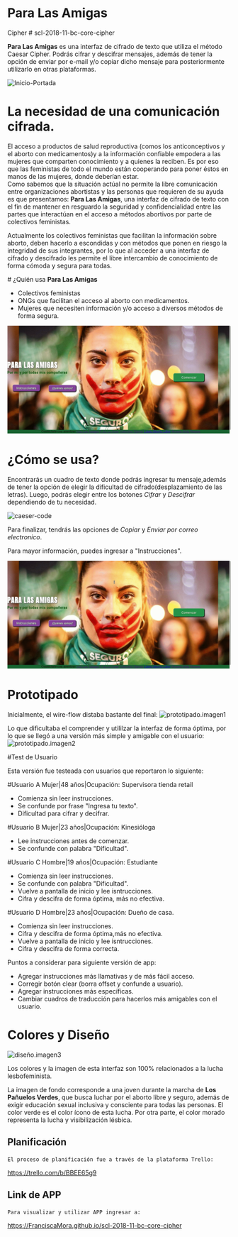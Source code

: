 # Para Las Amigas
Cipher
﻿# scl-2018-11-bc-core-cipher

**Para Las Amigas** es una interfaz de cifrado de texto que utiliza el método Caesar Cipher.
Podrás cifrar y descifrar mensajes, además de tener la opción de enviar por e-mail y/o copiar dicho mensaje para posteriormente utilizarlo en otras plataformas.

![Inicio-Portada](https://oasisfm.cl/oasisfm/site/artic/20180725/imag/foto_0000000120180725185140.jpg)


# La necesidad de una comunicación cifrada.

El acceso a productos de salud reproductiva (comos los anticonceptivos y el aborto con medicamentos)y a la información confiable empodera a las mujeres que comparten conocimiento y a quienes la reciben. Es por eso que las feministas de todo el mundo están cooperando para poner éstos en manos de las mujeres, donde deberían estar.  
Como sabemos que la situación actúal no permite la libre comunicación entre organizaciones abortistas y las personas que requieren de su ayuda es que presentamos: **Para Las Amigas**,  una interfaz de cifrado de texto con el fin de mantener en resguardo la seguridad y confidencialidad entre las partes que interactúan en el acceso a métodos abortivos  por parte de colectivos feministas.

Actualmente los colectivos feministas que facilitan la información sobre aborto, deben hacerlo a escondidas y con métodos que ponen en riesgo la integridad de sus integrantes, por lo que al acceder a una interfaz de cifrado y descifrado les permite el libre intercambio de conocimiento de forma cómoda y segura para todas.

﻿# ¿Quién usa **Para Las Amigas**

* Colectivos feministas
* ONGs que facilitan el acceso al aborto con medicamentos.
* Mujeres que necesiten información y/o acceso a diversos métodos de forma segura.

![caeser-quienes_somos](https://raw.githubusercontent.com/FranciscaMora/scl-2018-11-bc-core-cipher/master/src/img/inicio_quienes_somos.gif)



# ¿Cómo  se usa?


Encontrarás un cuadro de texto donde podrás ingresar tu mensaje,además de tener la opción de elegir la
dificultad de cifrado(desplazamiento de las letras). Luego, podrás elegir entre los botones *Cifrar* y *Descifrar* dependiendo de tu necesidad. 

![caeser-code](https://raw.githubusercontent.com/FranciscaMora/scl-2018-11-bc-core-cipher/src/img/cipher_offset_codificar.gif)


Para finalizar, tendrás las opciones de *Copiar* y *Enviar por correo electronico*.

Para mayor información, puedes ingresar a "Instrucciones".

![caeser-instructions](https://raw.githubusercontent.com/FranciscaMora/scl-2018-11-bc-core-cipher/master/src/img/inicio_instrucciones.gif)

# Prototipado

Inicialmente, el wire-flow distaba bastante del final:
![prototipado.imagen1](https://www.pastepic.xyz/images/2018/12/07/WhatsApp-Image-2018-12-07-at-08.58.03fa54a1b3913bcc16.jpg)



Lo que dificultaba el comprender y utililzar la interfaz de forma óptima, por lo que se llegó a una versión más simple y amigable con el usuario:
![prototipado.imagen2](https://www.pastepic.xyz/images/2018/12/07/WhatsApp-Image-2018-12-07-at-09.30.50139baaa0745e0028.jpg)



#Test de Usuario

Esta versión fue testeada con usuarios que reportaron lo siguiente:

﻿#Usuario A  Mujer|48 años|Ocupación: Supervisora tienda retail

* Comienza sin leer instrucciones.
* Se confunde por frase "Ingresa tu texto".
* Dificultad para cifrar y decifrar.

﻿#Usuario B Mujer|23 años|Ocupación: Kinesióloga

* Lee instrucciones antes de comenzar.
* Se confunde con palabra "Dificultad".

﻿#Usuario C Hombre|19 años|Ocupación: Estudiante

* Comienza sin leer instrucciones.
* Se confunde con palabra "Dificultad".
* Vuelve a pantalla de inicio y lee isntrucciones.
* Cifra y descifra de forma óptima, más no efectiva.

﻿#Usuario D Hombre|23 años|Ocupación: Dueño de casa.

* Comienza sin leer instrucciones.
* Cifra y descifra de forma óptima,más no efectiva.
* Vuelve a pantalla de inicio y lee isntrucciones.
* Cifra y descifra de forma correcta.


Puntos a considerar para siguiente versión de app:

* Agregar instrucciones más llamativas y de más fácil acceso.
* Corregir botón clear (borra offset y confunde a usuario).
* Agregar instrucciones más específicas.
* Cambiar cuadros de traducción para hacerlos más amigables con el usuario.

# Colores y Diseño


![diseño.imagen3](https://www.pastepic.xyz/images/2018/12/07/Screenshot_2018-12-07-Cifrado-Cesar46a3dc4495ce88d2.png)

Los colores y la imagen de esta interfaz son 100% relacionados a la lucha lesbofeminista.

La  imagen de fondo corresponde a una joven durante la marcha de **Los Pañuelos Verdes**, que busca luchar por el aborto libre y seguro, además de exigir educación sexual inclusiva y consciente para todas las personas. El color verde es el color ícono de esta lucha. Por otra  parte, el color morado representa la lucha y visibilización lésbica.



## Planificación
	
	El proceso de planificación fue a través de la plataforma Trello:
https://trello.com/b/BBEE65g9


## Link de APP
	Para visualizar y utilizar APP ingresar a: 


https://FranciscaMora.github.io/scl-2018-11-bc-core-cipher

